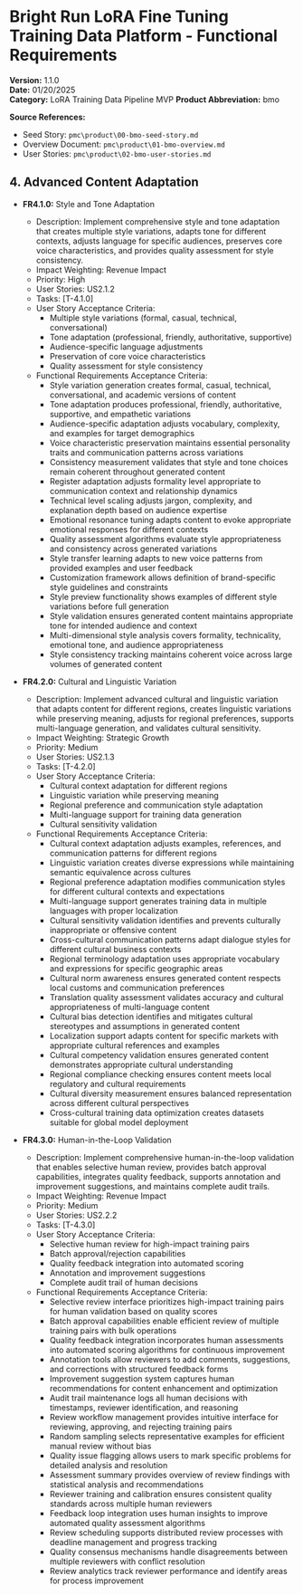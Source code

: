 # Bright Run LoRA Fine Tuning Training Data Platform - Functional Requirements
**Version:** 1.1.0  
**Date:** 01/20/2025  
**Category:** LoRA Training Data Pipeline MVP
**Product Abbreviation:** bmo

**Source References:**
- Seed Story: `pmc\product\00-bmo-seed-story.md`
- Overview Document: `pmc\product\01-bmo-overview.md`
- User Stories: `pmc\product\02-bmo-user-stories.md`


## 4. Advanced Content Adaptation

- **FR4.1.0:** Style and Tone Adaptation
  * Description: Implement comprehensive style and tone adaptation that creates multiple style variations, adapts tone for different contexts, adjusts language for specific audiences, preserves core voice characteristics, and provides quality assessment for style consistency.
  * Impact Weighting: Revenue Impact
  * Priority: High
  * User Stories: US2.1.2
  * Tasks: [T-4.1.0]
  * User Story Acceptance Criteria:
    - Multiple style variations (formal, casual, technical, conversational)
    - Tone adaptation (professional, friendly, authoritative, supportive)
    - Audience-specific language adjustments
    - Preservation of core voice characteristics
    - Quality assessment for style consistency
  * Functional Requirements Acceptance Criteria:
    - Style variation generation creates formal, casual, technical, conversational, and academic versions of content
    - Tone adaptation produces professional, friendly, authoritative, supportive, and empathetic variations
    - Audience-specific adaptation adjusts vocabulary, complexity, and examples for target demographics
    - Voice characteristic preservation maintains essential personality traits and communication patterns across variations
    - Consistency measurement validates that style and tone choices remain coherent throughout generated content
    - Register adaptation adjusts formality level appropriate to communication context and relationship dynamics
    - Technical level scaling adjusts jargon, complexity, and explanation depth based on audience expertise
    - Emotional resonance tuning adapts content to evoke appropriate emotional responses for different contexts
    - Quality assessment algorithms evaluate style appropriateness and consistency across generated variations
    - Style transfer learning adapts to new voice patterns from provided examples and user feedback
    - Customization framework allows definition of brand-specific style guidelines and constraints
    - Style preview functionality shows examples of different style variations before full generation
    - Style validation ensures generated content maintains appropriate tone for intended audience and context
    - Multi-dimensional style analysis covers formality, technicality, emotional tone, and audience appropriateness
    - Style consistency tracking maintains coherent voice across large volumes of generated content

- **FR4.2.0:** Cultural and Linguistic Variation
  * Description: Implement advanced cultural and linguistic variation that adapts content for different regions, creates linguistic variations while preserving meaning, adjusts for regional preferences, supports multi-language generation, and validates cultural sensitivity.
  * Impact Weighting: Strategic Growth
  * Priority: Medium
  * User Stories: US2.1.3
  * Tasks: [T-4.2.0]
  * User Story Acceptance Criteria:
    - Cultural context adaptation for different regions
    - Linguistic variation while preserving meaning
    - Regional preference and communication style adaptation
    - Multi-language support for training data generation
    - Cultural sensitivity validation
  * Functional Requirements Acceptance Criteria:
    - Cultural context adaptation adjusts examples, references, and communication patterns for different regions
    - Linguistic variation creates diverse expressions while maintaining semantic equivalence across cultures
    - Regional preference adaptation modifies communication styles for different cultural contexts and expectations
    - Multi-language support generates training data in multiple languages with proper localization
    - Cultural sensitivity validation identifies and prevents culturally inappropriate or offensive content
    - Cross-cultural communication patterns adapt dialogue styles for different cultural business contexts
    - Regional terminology adaptation uses appropriate vocabulary and expressions for specific geographic areas
    - Cultural norm awareness ensures generated content respects local customs and communication preferences
    - Translation quality assessment validates accuracy and cultural appropriateness of multi-language content
    - Cultural bias detection identifies and mitigates cultural stereotypes and assumptions in generated content
    - Localization support adapts content for specific markets with appropriate cultural references and examples
    - Cultural competency validation ensures generated content demonstrates appropriate cultural understanding
    - Regional compliance checking ensures content meets local regulatory and cultural requirements
    - Cultural diversity measurement ensures balanced representation across different cultural perspectives
    - Cross-cultural training data optimization creates datasets suitable for global model deployment

- **FR4.3.0:** Human-in-the-Loop Validation
  * Description: Implement comprehensive human-in-the-loop validation that enables selective human review, provides batch approval capabilities, integrates quality feedback, supports annotation and improvement suggestions, and maintains complete audit trails.
  * Impact Weighting: Revenue Impact
  * Priority: Medium
  * User Stories: US2.2.2
  * Tasks: [T-4.3.0]
  * User Story Acceptance Criteria:
    - Selective human review for high-impact training pairs
    - Batch approval/rejection capabilities
    - Quality feedback integration into automated scoring
    - Annotation and improvement suggestions
    - Complete audit trail of human decisions
  * Functional Requirements Acceptance Criteria:
    - Selective review interface prioritizes high-impact training pairs for human validation based on quality scores
    - Batch approval capabilities enable efficient review of multiple training pairs with bulk operations
    - Quality feedback integration incorporates human assessments into automated scoring algorithms for continuous improvement
    - Annotation tools allow reviewers to add comments, suggestions, and corrections with structured feedback forms
    - Improvement suggestion system captures human recommendations for content enhancement and optimization
    - Audit trail maintenance logs all human decisions with timestamps, reviewer identification, and reasoning
    - Review workflow management provides intuitive interface for reviewing, approving, and rejecting training pairs
    - Random sampling selects representative examples for efficient manual review without bias
    - Quality issue flagging allows users to mark specific problems for detailed analysis and resolution
    - Assessment summary provides overview of review findings with statistical analysis and recommendations
    - Reviewer training and calibration ensures consistent quality standards across multiple human reviewers
    - Feedback loop integration uses human insights to improve automated quality assessment algorithms
    - Review scheduling supports distributed review processes with deadline management and progress tracking
    - Quality consensus mechanisms handle disagreements between multiple reviewers with conflict resolution
    - Review analytics track reviewer performance and identify areas for process improvement
